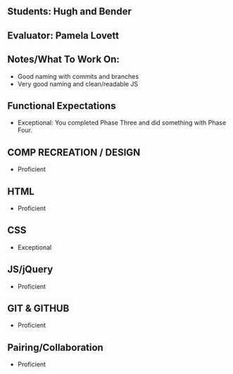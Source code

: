 ## Students: Hugh and Bender
## Evaluator: Pamela Lovett
## Notes/What To Work On:

- Good naming with commits and branches
- Very good naming and clean/readable JS

## Functional Expectations

* Exceptional: You completed Phase Three and did something with Phase Four.


## COMP RECREATION / DESIGN

* Proficient  


## HTML
  
* Proficient   


## CSS

* Exceptional  


## JS/jQuery
 
* Proficient  


## GIT & GITHUB
 
* Proficient  


## Pairing/Collaboration
  
* Proficient  
